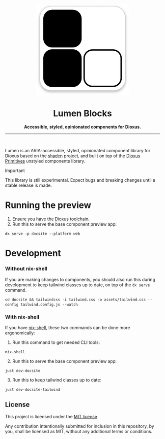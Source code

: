 <div align="center">
  <img src="media/lumen-logo.png" width="300px" alt="Lumen Blocks Logo">
  <h1>Lumen Blocks</h1>
  <p><strong>Accessible, styled, opinionated components for Dioxus.</strong></p>
</div>

-----
<br/>

Lumen is an ARIA-accessible, styled, opinionated component library for Dioxus based on the [shadcn](https://ui.shadcn.com) project, and built on top of the [Dioxus Primitives](https://github.com/DioxusLabs/components) unstyled components library.

> [!IMPORTANT]
> This library is still experimental. Expect bugs and breaking changes until a stable release is made.

# Running the preview

1. Ensure you have the [Dioxus toolchain](https://dioxuslabs.com/learn/0.6/getting_started/#).
2. Run this to serve the base component preview app:

```
dx serve -p docsite --platform web
```

# Development

### Without nix-shell

If you are making changes to components, you should also run this during development to keep tailwind classes up to date, on top of the `dx serve` command.

```
cd docsite && tailwindcss -i tailwind.css -o assets/tailwind.css --config tailwind.config.js --watch
```

### With nix-shell

If you have [nix-shell](https://nixos.org), these two commands can be done more ergonomically:

1. Run this command to get needed CLI tools:

```
nix-shell
```

2. Run this to serve the base component preview app:

```
just dev-docsite
```

3. Run this to keep tailwind classes up to date:

```
just dev-docsite-tailwind
```


## License
This project is licensed under the [MIT license](./LICENSE).

Any contribution intentionally submitted for inclusion in this repository, by you, shall be licensed as MIT, without any additional terms or conditions.
